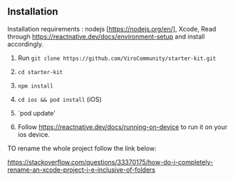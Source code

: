## Installation

Installation requirements : nodejs [https://nodejs.org/en/], Xcode, Read through https://reactnative.dev/docs/environment-setup and install accordingly.

1. Run `git clone https://github.com/ViroCommunity/starter-kit.git`
2. `cd starter-kit`
3. `npm install`
4. `cd ios && pod install` (iOS)
5. `pod update'

6. Follow https://reactnative.dev/docs/running-on-device to run it on your ios device.

TO rename the whole project follow the link below:

https://stackoverflow.com/questions/33370175/how-do-i-completely-rename-an-xcode-project-i-e-inclusive-of-folders
